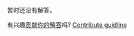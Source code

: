 
暂时还没有解答。

有兴趣[贡献你的解答](https://github.com/BFEdev/BFE.dev-solutions/blob/main/problem/decimal-addition_zh.md)吗? [Contribute guidline](https://github.com/BFEdev/BFE.dev-solutions#how-to-contribute)
